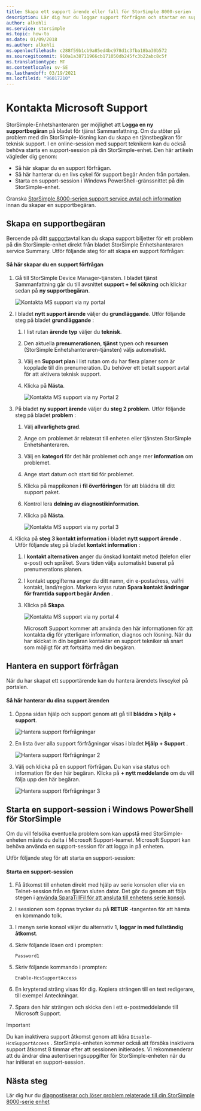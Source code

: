 ```yaml
---
title: Skapa ett support ärende eller fall för StorSimple 8000-serien
description: Lär dig hur du loggar support förfrågan och startar en support-session på din StorSimple 8000-serie enhet.
author: alkohli
ms.service: storsimple
ms.topic: how-to
ms.date: 01/09/2018
ms.author: alkohli
ms.openlocfilehash: c288f59b1cb9a85ed4bc978d1c3fba18ba30b572
ms.sourcegitcommit: 910a1a38711966cb171050db245fc3b22abc8c5f
ms.translationtype: MT
ms.contentlocale: sv-SE
ms.lasthandoff: 03/19/2021
ms.locfileid: "96017210"
---
```

# <a name="contact-microsoft-support"></a>Kontakta Microsoft Support

StorSimple-Enhetshanteraren ger möjlighet att **Logga en ny supportbegäran** på bladet för tjänst Sammanfattning. Om du stöter på problem med din StorSimple-lösning kan du skapa en tjänstbegäran för teknisk support. I en online-session med support teknikern kan du också behöva starta en support-session på din StorSimple-enhet. Den här artikeln vägleder dig genom:

* Så här skapar du en support förfrågan.
* Så här hanterar du en livs cykel för support begär Anden från portalen.
* Starta en support-session i Windows PowerShell-gränssnittet på din StorSimple-enhet.

Granska [StorSimple 8000-serien support service avtal och information](./storsimple-8000-support-options.md) innan du skapar en supportbegäran.

## <a name="create-a-support-request"></a>Skapa en supportbegäran

Beroende på ditt [support](https://azure.microsoft.com/support/plans/)avtal kan du skapa support biljetter för ett problem på din StorSimple-enhet direkt från bladet StorSimple Enhetshanteraren service Summary. Utför följande steg för att skapa en support förfrågan:

#### <a name="to-create-a-support-request"></a>Så här skapar du en support förfrågan

1. Gå till StorSimple Device Manager-tjänsten. I bladet tjänst Sammanfattning går du till avsnittet **support + fel sökning** och klickar sedan på **ny supportbegäran**.
     
    ![Kontakta MS support via ny portal](./media/storsimple-8000-contact-microsoft-support/contactsupport1.png)
   
2. I bladet **nytt support ärende** väljer du **grundläggande**. Utför följande steg på bladet **grundläggande** :
   1. I list rutan **ärende typ** väljer du **teknisk**.
   2. Den aktuella **prenumerationen**, **tjänst** typen och **resursen** (StorSimple Enhetshanteraren-tjänsten) väljs automatiskt. 
   3. Välj en **Support plan** i list rutan om du har flera planer som är kopplade till din prenumeration. Du behöver ett betalt support avtal för att aktivera teknisk support.
   4. Klicka på **Nästa**.

       ![Kontakta MS support via ny Portal 2](./media/storsimple-8000-contact-microsoft-support/contactsupport2.png)

3. På bladet **ny support ärende** väljer du **steg 2 problem**. Utför följande steg på bladet **problem** :
    
    1. Välj **allvarlighets grad**.
    2. Ange om problemet är relaterat till enheten eller tjänsten StorSimple Enhetshanteraren.
    3. Välj en **kategori** för det här problemet och ange mer **information** om problemet.
    4. Ange start datum och start tid för problemet.
    5. Klicka på mappikonen i **fil överföringen** för att bläddra till ditt support paket.
    6. Kontrol lera **delning av diagnostikinformation**.
    7. Klicka på **Nästa**.

       ![Kontakta MS support via ny portal 3](./media/storsimple-8000-contact-microsoft-support/contactsupport3.png) 

4. Klicka på **steg 3 kontakt information** i bladet **nytt support ärende** . Utför följande steg på bladet **kontakt information** :

   1. I **kontakt alternativen** anger du önskad kontakt metod (telefon eller e-post) och språket. Svars tiden väljs automatiskt baserat på prenumerations planen.
   2. I kontakt uppgifterna anger du ditt namn, din e-postadress, valfri kontakt, land/region. Markera kryss rutan **Spara kontakt ändringar för framtida support begär Anden** .
   3. Klicka på **Skapa**.
   
       ![Kontakta MS support via ny portal 4](./media/storsimple-8000-contact-microsoft-support/contactsupport5.png)   

      Microsoft Support kommer att använda den här informationen för att kontakta dig för ytterligare information, diagnos och lösning.
      När du har skickat in din begäran kontaktar en support tekniker så snart som möjligt för att fortsätta med din begäran.

## <a name="manage-a-support-request"></a>Hantera en support förfrågan

När du har skapat ett supportärende kan du hantera ärendets livscykel på portalen.

#### <a name="to-manage-your-support-requests"></a>Så här hanterar du dina support ärenden

1. Öppna sidan hjälp och support genom att gå till **bläddra > hjälp + support**.

    ![Hantera support förfrågningar](./media/storsimple-8000-contact-microsoft-support/managesupport1.png)

2. En lista över alla support förfrågningar visas i bladet **Hjälp + Support** .

    ![Hantera support förfrågningar 2](./media/storsimple-8000-contact-microsoft-support/managesupport2.png)

3. Välj och klicka på en support förfrågan. Du kan visa status och information för den här begäran. Klicka på **+ nytt meddelande** om du vill följa upp den här begäran.

    ![Hantera support förfrågningar 3](./media/storsimple-8000-contact-microsoft-support/managesupport3.png)

## <a name="start-a-support-session-in-windows-powershell-for-storsimple"></a>Starta en support-session i Windows PowerShell för StorSimple

Om du vill felsöka eventuella problem som kan uppstå med StorSimple-enheten måste du delta i Microsoft Support-teamet. Microsoft Support kan behöva använda en support-session för att logga in på enheten.

Utför följande steg för att starta en support-session:

#### <a name="to-start-a-support-session"></a>Starta en support-session

1. Få åtkomst till enheten direkt med hjälp av serie konsolen eller via en Telnet-session från en fjärran sluten dator. Det gör du genom att följa stegen i [använda SparaTillFil för att ansluta till enhetens serie konsol](storsimple-8000-deployment-walkthrough-u2.md#use-putty-to-connect-to-the-device-serial-console).
2. I sessionen som öppnas trycker du på **RETUR** -tangenten för att hämta en kommando tolk.
3. I menyn serie konsol väljer du alternativ 1, **loggar in med fullständig åtkomst**.
4. Skriv följande lösen ord i prompten:
   
    `Password1`
5. Skriv följande kommando i prompten:
   
    `Enable-HcsSupportAccess`
6. En krypterad sträng visas för dig. Kopiera strängen till en text redigerare, till exempel Anteckningar.
7. Spara den här strängen och skicka den i ett e-postmeddelande till Microsoft Support.

> [!IMPORTANT]
> Du kan inaktivera support åtkomst genom att köra `Disable-HcsSupportAccess` . StorSimple-enheten kommer också att försöka inaktivera support åtkomst 8 timmar efter att sessionen initierades. Vi rekommenderar att du ändrar dina autentiseringsuppgifter för StorSimple-enheten när du har initierat en support-session.


## <a name="next-steps"></a>Nästa steg

Lär dig hur du [diagnostiserar och löser problem relaterade till din StorSimple 8000-serie enhet](storsimple-8000-troubleshoot-deployment.md)